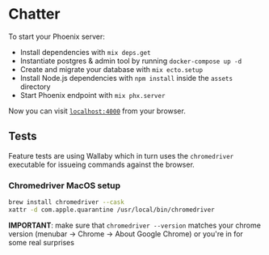 # Chatter

To start your Phoenix server:

  * Install dependencies with `mix deps.get`
  * Instantiate postgres & admin tool by running `docker-compose up -d`
  * Create and migrate your database with `mix ecto.setup`
  * Install Node.js dependencies with `npm install` inside the `assets` directory
  * Start Phoenix endpoint with `mix phx.server`

Now you can visit [`localhost:4000`](http://localhost:4000) from your browser.

## Tests
Feature tests are using Wallaby which in turn uses the `chromedriver` executable for issueing commands against the browser.

### Chromedriver MacOS setup
```bash
brew install chromedriver --cask
xattr -d com.apple.quarantine /usr/local/bin/chromedriver
```
**IMPORTANT**: make sure that `chromedriver --version` matches your chrome version (menubar -> Chrome -> About Google Chrome) or you're in for some real surprises
